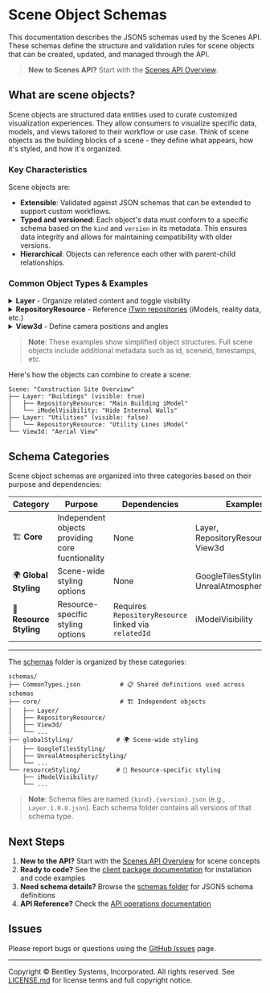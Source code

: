 # Scene Object Schemas

This documentation describes the JSON5 schemas used by the Scenes API. These schemas define the structure and validation rules for scene objects that can be created, updated, and managed through the API.

> **New to Scenes API?** Start with the [Scenes API Overview](https://developer.bentley.com/apis/scenes/overview/).

## What are scene objects?

Scene objects are structured data entities used to curate customized visualization experiences. They allow consumers to visualize specific data, models, and views tailored to their workflow or use case.
Think of scene objects as the building blocks of a scene - they define what appears, how it's styled, and how it's organized.

### Key Characteristics

Scene objects are:

- **Extensible**: Validated against JSON schemas that can be extended to support custom workflows.
- **Typed and versioned**: Each object's data must conform to a specific schema based on the `kind` and `version` in its metadata. This ensures data integrity and allows for maintaining compatibility with older versions.
- **Hierarchical**: Objects can reference each other with parent-child relationships.

### Common Object Types & Examples

<details>
<summary><strong>Layer</strong> - Organize related content and toggle visibility</summary>

```json
{
  "kind": "Layer",
  "version": "1.0.0",
  "data": {
    "visible": true,
    "displayName": "Exton Campus - Main Building"
  }
}
```

</details>

<details>
<summary><strong>RepositoryResource</strong> - Reference <a href="https://developer.bentley.com/apis/itwins/overview/#itwin-repositories">iTwin repositories</a> (iModels, reality data, etc.)</summary>

```json
{
  "displayName": "Main Building Model",
  "kind": "RepositoryResource",
  "version": "1.0.0",
  "iTwinId": "fa6e86b2-da9a-4fdc-a1bd-4a707b696d32",
  "data": {
    "class": "iModels",
    "repositoryId": "iModels",
    "id": "c2fdfb84-bedb-409d-8527-fe519c85abe2",
    "visible": true
  }
}
```

</details>

<details>
<summary><strong>View3d</strong> - Define camera positions and angles</summary>

```json
{
  "displayName": "Default View",
  "kind": "View3d",
  "version": "1.0.0",
  "data": {
    "position": {
      "x": -17.90,
      "y": 20.51,
      "z": -12.33
    },
    "aspectRatio": 1.33,
    "direction": {
      "x": 0.5,
      "y": -0.5,
      "z": 0
    },
    "up": {
      "x": 0,
      "y": 1,
      "z": 0
    },
    "near": 0,
    "far": 100,
    "ecefTransform": [
      1, 0, 0, 0,
      0, 1, 0, 0,
      0, 0, 1, 0,
      0, 0, 0, 1
    ]
  }
}
```

</details>


> **Note**: These examples show simplified object structures. Full scene objects include additional metadata such as id, sceneId, timestamps, etc.


Here's how the objects can combine to create a scene:

```
Scene: "Construction Site Overview"
├── Layer: "Buildings" (visible: true)
│   ├── RepositoryResource: "Main Building iModel"
│   └── iModelVisibility: "Hide Internal Walls"
├── Layer: "Utilities" (visible: false)
│   └── RepositoryResource: "Utility Lines iModel"
└── View3d: "Aerial View"
```


## Schema Categories

Scene object schemas are organized into three categories based on their purpose and dependencies:

| Category | Purpose | Dependencies | Examples |
|----------|---------|--------------|----------|
| 🏗️ **Core** | Independent  objects providing core fucntionality  | None | Layer, RepositoryResource, View3d |
| 🌍 **Global Styling** | Scene-wide styling options | None | GoogleTilesStyling, UnrealAtmosphericStyling |
| 🎨 **Resource Styling** | Resource-specific styling options | Requires `RepositoryResource` linked via `relatedId` | iModelVisibility |

---


The [schemas](./schemas) folder is organized by these categories:

```
schemas/
├── CommonTypes.json           # 📋 Shared definitions used across schemas
├── core/                      # 🏗️ Independent objects
│   ├── Layer/
│   ├── RepositoryResource/
│   ├── View3d/
│   └── ...
├── globalStyling/            # 🌍 Scene-wide styling
│   ├── GoogleTilesStyling/
│   ├── UnrealAtmosphericStyling/
│   └── ...
└── resourceStyling/          # 🎨 Resource-specific styling
    ├── iModelVisibility/
    └── ...
```

> **Note**: Schema files are named `{kind}.{version}.json` (e.g., `Layer.1.0.0.json`). Each schema folder contains all versions of that schema type.

## Next Steps

1. **New to the API?** Start with the [Scenes API Overview](https://developer.bentley.com/apis/scenes/overview/) for scene concepts
2. **Ready to code?** See the [client package documentation](../packages/scenes-client/README.md) for installation and code examples
3. **Need schema details?** Browse the [schemas folder](./schemas/) for JSON5 schema definitions
4. **API Reference?** Check the [API operations documentation](https://developer.bentley.com/apis/scenes/operations/)


## Issues
Please report bugs or questions using the [GitHub Issues](./issues) page.

---

Copyright © Bentley Systems, Incorporated. All rights reserved. See [LICENSE.md](./LICENSE.md) for license terms and full copyright notice.
